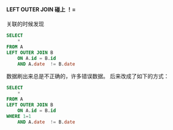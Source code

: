 #### LEFT OUTER JOIN 碰上 ！= 

关联的时候发现
```sql
SELECT 
	*
FROM A 
LEFT OUTER JOIN B 
	ON A.id = B.id 
	AND A.date  != B.date

```
数据刷出来总是不正确的，许多错误数据。
后来改成了如下的方式：
```sql
SELECT 
	*
FROM A 
LEFT OUTER JOIN B 
	ON A.id = B.id
WHERE 1=1
	AND A.date  != B.date

```